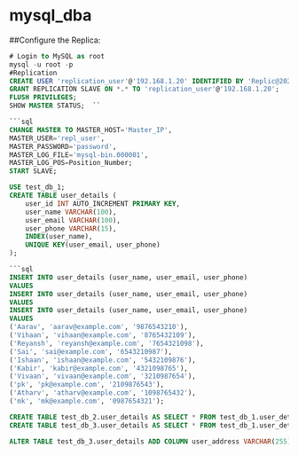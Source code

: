 # mysql_dba
##Configure the Replica:
```sql
# Login to MySQL as root
mysql -u root -p
#Replication
CREATE USER 'replication_user'@'192.168.1.20' IDENTIFIED BY 'Replic@2025';
GRANT REPLICATION SLAVE ON *.* TO 'replication_user'@'192.168.1.20';
FLUSH PRIVILEGES;
SHOW MASTER STATUS;  ``

```sql
CHANGE MASTER TO MASTER_HOST='Master_IP', 
MASTER_USER='repl_user', 
MASTER_PASSWORD='password', 
MASTER_LOG_FILE='mysql-bin.000001', 
MASTER_LOG_POS=Position_Number;
START SLAVE;
```
```sql
USE test_db_1;
CREATE TABLE user_details (
    user_id INT AUTO_INCREMENT PRIMARY KEY,
    user_name VARCHAR(100),
    user_email VARCHAR(100),
    user_phone VARCHAR(15),
    INDEX(user_name),
    UNIQUE KEY(user_email, user_phone)
);

```sql
INSERT INTO user_details (user_name, user_email, user_phone) 
VALUES
INSERT INTO user_details (user_name, user_email, user_phone) 
VALUES
INSERT INTO user_details (user_name, user_email, user_phone) 
VALUES
('Aarav', 'aarav@example.com', '9876543210'),
('Vihaan', 'vihaan@example.com', '8765432109'),
('Reyansh', 'reyansh@example.com', '7654321098'),
('Sai', 'sai@example.com', '6543210987'),
('Ishaan', 'ishaan@example.com', '5432109876'),
('Kabir', 'kabir@example.com', '4321098765'),
('Vivaan', 'vivaan@example.com', '3210987654'),
('pk', 'pk@example.com', '2109876543'),
('Atharv', 'atharv@example.com', '1098765432'),
('mk', 'mk@example.com', '0987654321');

CREATE TABLE test_db_2.user_details AS SELECT * FROM test_db_1.user_details;
CREATE TABLE test_db_3.user_details AS SELECT * FROM test_db_1.user_details;

ALTER TABLE test_db_3.user_details ADD COLUMN user_address VARCHAR(255); ```

